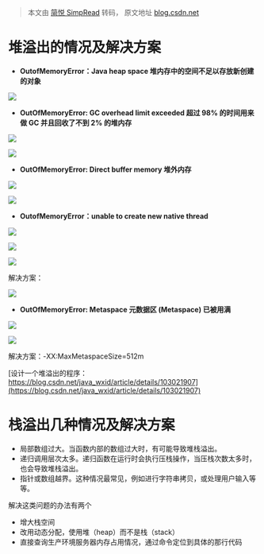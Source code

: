> 本文由 [简悦 SimpRead](http://ksria.com/simpread/) 转码， 原文地址 [blog.csdn.net](https://blog.csdn.net/java_wxid/article/details/107030159)

堆溢出的情况及解决方案
===========

*    **OutofMemoryError：Java heap space 堆内存中的空间不足以存放新创建的对象**

![](https://img-blog.csdnimg.cn/20200628124213678.png)

*   **OutOfMemoryError: GC overhead limit exceeded 超过 98% 的时间用来做 GC 并且回收了不到 2% 的堆内存**

![](https://img-blog.csdnimg.cn/20200628124530719.png?x-oss-process=image/watermark,type_ZmFuZ3poZW5naGVpdGk,shadow_10,text_aHR0cHM6Ly9ibG9nLmNzZG4ubmV0L2phdmFfd3hpZA==,size_16,color_FFFFFF,t_70)

![](https://img-blog.csdnimg.cn/20200628125549639.png?x-oss-process=image/watermark,type_ZmFuZ3poZW5naGVpdGk,shadow_10,text_aHR0cHM6Ly9ibG9nLmNzZG4ubmV0L2phdmFfd3hpZA==,size_16,color_FFFFFF,t_70)

*   **OutOfMemoryError: Direct buffer memory 堆外内存**

![](https://img-blog.csdnimg.cn/20200628124746568.png?x-oss-process=image/watermark,type_ZmFuZ3poZW5naGVpdGk,shadow_10,text_aHR0cHM6Ly9ibG9nLmNzZG4ubmV0L2phdmFfd3hpZA==,size_16,color_FFFFFF,t_70)

![](https://img-blog.csdnimg.cn/20200628125508740.png)

*   **OutofMemoryError：unable to create new native thread**

![](https://img-blog.csdnimg.cn/20200628125237715.png)

![](https://img-blog.csdnimg.cn/20200628125351442.png?x-oss-process=image/watermark,type_ZmFuZ3poZW5naGVpdGk,shadow_10,text_aHR0cHM6Ly9ibG9nLmNzZG4ubmV0L2phdmFfd3hpZA==,size_16,color_FFFFFF,t_70)

![](https://img-blog.csdnimg.cn/20200628125647847.png)

解决方案：

![](https://img-blog.csdnimg.cn/20200628125659837.png)

*   **OutOfMemoryError: Metaspace 元数据区 (Metaspace) 已被用满**

![](https://img-blog.csdnimg.cn/20200628125815440.png?x-oss-process=image/watermark,type_ZmFuZ3poZW5naGVpdGk,shadow_10,text_aHR0cHM6Ly9ibG9nLmNzZG4ubmV0L2phdmFfd3hpZA==,size_16,color_FFFFFF,t_70)

![](https://img-blog.csdnimg.cn/20200628125943176.png?x-oss-process=image/watermark,type_ZmFuZ3poZW5naGVpdGk,shadow_10,text_aHR0cHM6Ly9ibG9nLmNzZG4ubmV0L2phdmFfd3hpZA==,size_16,color_FFFFFF,t_70)

解决方案：-XX:MaxMetaspaceSize=512m

[设计一个堆溢出的程序：https://blog.csdn.net/java_wxid/article/details/103021907](https://blog.csdn.net/java_wxid/article/details/103021907)

栈溢出几种情况及解决方案
============

*   局部数组过大。当函数内部的数组过大时，有可能导致堆栈溢出。
*   递归调用层次太多。递归函数在运行时会执行压栈操作，当压栈次数太多时，也会导致堆栈溢出。
*   指针或数组越界。这种情况最常见，例如进行字符串拷贝，或处理用户输入等等。

解决这类问题的办法有两个

*   增大栈空间
*   改用动态分配，使用堆（heap）而不是栈（stack）
*   直接查询生产环境服务器内存占用情况，通过命令定位到具体的那行代码